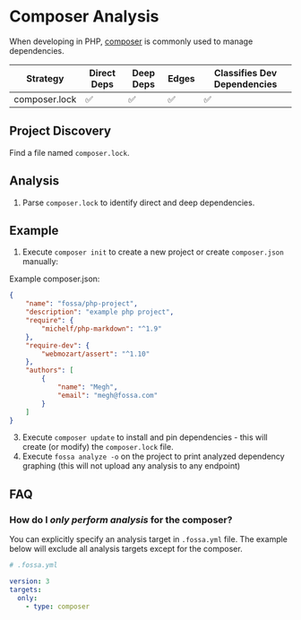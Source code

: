 # Composer Analysis

When developing in PHP, [composer](https://getcomposer.org/) is commonly used to manage dependencies.

| Strategy      | Direct Deps        | Deep Deps          | Edges              | Classifies Dev Dependencies |
| ------------- | ------------------ | ------------------ | ------------------ | --------------------------- |
| composer.lock | :white_check_mark: | :white_check_mark: | :white_check_mark: | :white_check_mark:          |

## Project Discovery

Find a file named `composer.lock`.

## Analysis

1. Parse `composer.lock` to identify direct and deep dependencies.

## Example 

1. Execute `composer init` to create a new project or create `composer.json` manually:

Example composer.json:
```json
{
    "name": "fossa/php-project",
    "description": "example php project",
    "require": {
        "michelf/php-markdown": "^1.9"
    },
    "require-dev": {
        "webmozart/assert": "^1.10"
    },
    "authors": [
        {
            "name": "Megh",
            "email": "megh@fossa.com"
        }
    ]
}
```

3. Execute `composer update` to install and pin dependencies - this will create (or modify) the `composer.lock` file.
4. Execute `fossa analyze -o` on the project to print analyzed dependency graphing (this will not upload any analysis to any endpoint)

## FAQ

### How do I *only perform analysis* for the composer?

You can explicitly specify an analysis target in `.fossa.yml` file. The example below will exclude all analysis targets except for the composer. 

```yaml
# .fossa.yml 

version: 3
targets:
  only:
    - type: composer
```